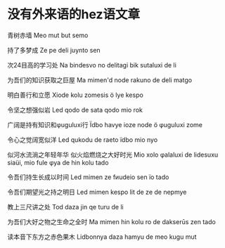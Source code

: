 # 没有外来语的hez语文章

青树赤墙
Meo mut but semo

持了多梦成
Ze pe deli juynto sen

次24目高的学习处
Na bindesvo no delitagi bik sutaluxi de li

为吾们的知识获取之巨屋
Ma mimen'd node rakuno de deli matgo

明白善行和立愿
Xiode kolu zomesis ö lye kespo

令坚之想强似岩
Led qodo de sata qodo mio rok

广阔是持有知识和φuguluxi行
Ïdbo havye ioze node ö φuguluxi zome

令心之觉阔宽似洋
Led qukodu de raeto ïdbo mio nyo

似河水流淌之年轻年华 似火焰燃烧之大好时光
Mio xolo φalaluxi de lidesuxu siaüi, mio fule φya de hin kolu tado

令吾们持生长成以时间
Led mimen ze fиudeio sen ïo tado

令吾们期望光之持之明日
Led mimen kespo lit de ze de nepmye

教上三尺讲之处
Tod daza jin qe turu de li

为吾们大好之物之生命之全时
Ma mimen hin kolu ro de dakserūs zen tado

读本音下东方之赤色果木
Lidbonnya daza hamyu de meo kugu mut

